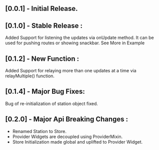 ## [0.0.1] -  Initial Release.

## [0.1.0] -  Stable Release : 
Added Support for listening the updates via onUpdate method. It can be used for pushing routes or showing snackbar. See More in Example

## [0.1.2] -  New Function :
Added Support for relaying more than one updates at a time via relayMultiple() function.

## [0.1.4] -  Major Bug Fixes:
Bug of re-initialization of station object fixed.

## [0.2.0] - Major Api Breaking Changes :
- Renamed Station to Store.
- Provider Widgets are decoupled using ProviderMixin.
- Store Initialization made global and uplifted to Provider Widget.